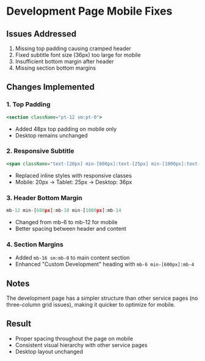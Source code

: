 # Development Page Mobile Fixes

## Issues Addressed
1. Missing top padding causing cramped header
2. Fixed subtitle font size (36px) too large for mobile
3. Insufficient bottom margin after header
4. Missing section bottom margins

## Changes Implemented

### 1. Top Padding
```jsx
<section className="pt-12 sm:pt-0">
```
- Added 48px top padding on mobile only
- Desktop remains unchanged

### 2. Responsive Subtitle
```jsx
<span className="text-[20px] min-[600px]:text-[25px] min-[1000px]:text-[36px] leading-[30px] min-[600px]:leading-[32px] min-[1000px]:leading-[42px] font-normal">
```
- Replaced inline styles with responsive classes
- Mobile: 20px → Tablet: 25px → Desktop: 36px

### 3. Header Bottom Margin
```jsx
mb-12 min-[600px]:mb-10 min-[1000px]:mb-14
```
- Changed from mb-6 to mb-12 for mobile
- Better spacing between header and content

### 4. Section Margins
- Added `mb-16 sm:mb-0` to main content section
- Enhanced "Custom Development" heading with `mb-6 min-[600px]:mb-4`

## Notes
The development page has a simpler structure than other service pages (no three-column grid issues), making it quicker to optimize for mobile.

## Result
- Proper spacing throughout the page on mobile
- Consistent visual hierarchy with other service pages
- Desktop layout unchanged